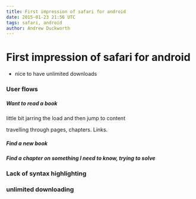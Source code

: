 ```yaml
---
title: First impression of safari for android
date: 2015-01-23 21:56 UTC
tags: safari, android
author: Andrew Duckworth
---
```


# First impression of safari for android

* nice to have unlimited downloads


### User flows

##### Want to read a book

little bit jarring the load and then jump to content

travelling through pages, chapters. Links.


##### Find a new book

##### Find a chapter on something I need to know, trying to solve


### Lack of syntax highlighting

### unlimited downloading

